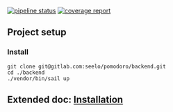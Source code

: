 [![pipeline status](https://gitlab.com/seelo/pomodoro/backend/badges/master/pipeline.svg)](https://gitlab.com/seelo/pomodoro/backend/-/commits/master) 
[![coverage report](https://gitlab.com/seelo/pomodoro/backend/badges/master/coverage.svg)](https://gitlab.com/seelo/pomodoro/backend/-/commits/master)
## Project setup

### Install

```
git clone git@gitlab.com:seelo/pomodoro/backend.git
cd ./backend
./vendor/bin/sail up
```

## Extended doc: [Installation](https://doc.pomodoro.seelo.ch/backend/installation)
